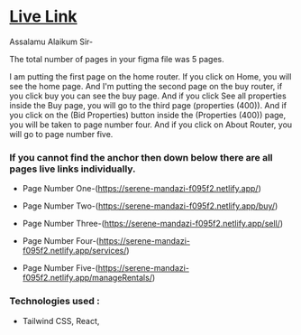 # [Live Link](https://serene-mandazi-f095f2.netlify.app/)

Assalamu Alaikum Sir-

The total number of pages in your figma file was 5 pages.

I am putting the first page on the home router. If you click on Home, you will see the home page. And I'm putting the second page on the buy router, if you click buy you can see the buy page. And if you click See all properties inside the Buy page, you will go to the third page (properties (400)). And if you click on the (Bid Properties) button inside the (Properties (400)) page, you will be taken to page number four. And if you click on About Router, you will go to page number five.

### If you cannot find the anchor then down below there are all pages live links individually.

- Page Number One-(https://serene-mandazi-f095f2.netlify.app/)

- Page Number Two-(https://serene-mandazi-f095f2.netlify.app/buy/)

- Page Number Three-(https://serene-mandazi-f095f2.netlify.app/sell/)

- Page Number Four-(https://serene-mandazi-f095f2.netlify.app/services/)

- Page Number Five-(https://serene-mandazi-f095f2.netlify.app/manageRentals/)

### Technologies used :

- Tailwind CSS, React,
